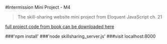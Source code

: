 #Intermission Mini Project - M4
>The skill-sharing website mini project from Eloquent JavaScript ch. 21

[full project code from book can be downloaded here](http://eloquentjavascript.net/code/skillsharing.zip)

###'npm install'
###'node skillsharing_server.js'
###visit localhost:8000
